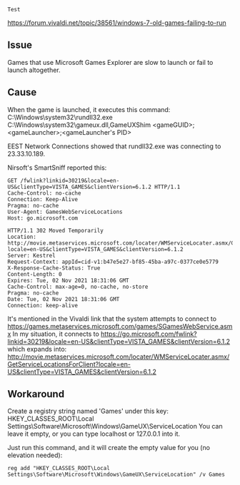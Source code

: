 ``
Test
``

https://forum.vivaldi.net/topic/38561/windows-7-old-games-failing-to-run

## Issue

Games that use Microsoft Games Explorer are slow to launch or fail to launch altogether.

## Cause

When the game is launched, it executes this command:
C:\Windows\system32\rundll32.exe C:\Windows\system32\gameux.dll,GameUXShim \<gameGUID>;\<gameLauncher>;<gameLauncher's PID>

EEST Network Connections showed that rundll32.exe was connecting to 23.33.10.189.

Nirsoft's SmartSniff reported this:
````HTTP
GET /fwlink?linkid=30219&locale=en-US&clientType=VISTA_GAMES&clientVersion=6.1.2 HTTP/1.1
Cache-Control: no-cache
Connection: Keep-Alive
Pragma: no-cache
User-Agent: GamesWebServiceLocations
Host: go.microsoft.com

HTTP/1.1 302 Moved Temporarily
Location: http://movie.metaservices.microsoft.com/locater/WMServiceLocater.asmx/GetServiceLocationsForClient?locale=en-US&clientType=VISTA_GAMES&clientVersion=6.1.2
Server: Kestrel
Request-Context: appId=cid-v1:b47e5e27-bf85-45ba-a97c-0377ce0e5779
X-Response-Cache-Status: True
Content-Length: 0
Expires: Tue, 02 Nov 2021 18:31:06 GMT
Cache-Control: max-age=0, no-cache, no-store
Pragma: no-cache
Date: Tue, 02 Nov 2021 18:31:06 GMT
Connection: keep-alive
````

It's mentioned in the Vivaldi link that the system attempts to connect to https://games.metaservices.microsoft.com/games/SGamesWebService.asmx
In my situation, it connects to https://go.microsoft.com/fwlink?linkid=30219&locale=en-US&clientType=VISTA_GAMES&clientVersion=6.1.2 which expands into: http://movie.metaservices.microsoft.com/locater/WMServiceLocater.asmx/GetServiceLocationsForClient?locale=en-US&clientType=VISTA_GAMES&clientVersion=6.1.2

## Workaround
Create a registry string named 'Games' under this key:
HKEY_CLASSES_ROOT\Local Settings\Software\Microsoft\Windows\GameUX\ServiceLocation
You can leave it empty, or you can type localhost or 127.0.0.1 into it.

Just run this command, and it will create the empty value for you (no elevation needed):
````
reg add "HKEY_CLASSES_ROOT\Local Settings\Software\Microsoft\Windows\GameUX\ServiceLocation" /v Games
````

